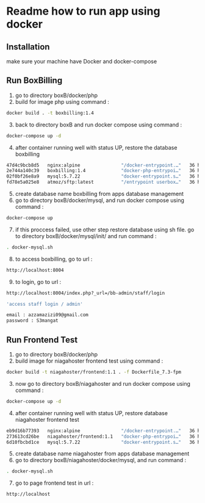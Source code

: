 # Readme how to run app using docker

## Installation
make sure your machine have Docker and docker-compose

## Run BoxBilling
1. go to directory boxB/docker/php
2. build for image php using command :
```sh
docker build . -t boxbilling:1.4
```
3. back to directory boxB and run docker compose using command : 
```sh
docker-compose up -d
```
4. after container running well with status UP, restore the database boxbilling
```sh
47d4c9bcb8d5   nginx:alpine               "/docker-entrypoint.…"   36 hours ago   Up 30 minutes   0.0.0.0:8004->80/tcp               bb-nginx
2e744a140c39   boxbilling:1.4             "docker-php-entrypoi…"   36 hours ago   Up 30 minutes   9000/tcp                           bb-fpm
02f0bf26e8a9   mysql:5.7.22               "docker-entrypoint.s…"   36 hours ago   Up 30 minutes   0.0.0.0:3306->3306/tcp             bb-db
fd78e5a025e8   atmoz/sftp:latest          "/entrypoint userbox…"   36 hours ago   Up 30 minutes   0.0.0.0:2112->22/tcp               bb-ftp
```
5. create database name boxbilling from apps database management
6. go to directory boxB/docker/mysql, and run docker compose using command : 
```sh
docker-compose up
```
7. if this proccess failed, use other step restore database using sh file. go to directory boxB/docker/mysql/init/ and run command : 
```sh
. docker-mysql.sh
```
8. to access boxbilling, go to url : 
```sh
http://localhost:8004
```
9. to login, go to url : 
```sh
http://localhost:8004/index.php?_url=/bb-admin/staff/login
```
```sh
'access staff login / admin'

email : azzamazizi09@gmail.com
password : S3mangat
```


## Run Frontend Test
1. go to directory boxB/docker/php
2. build image for niagahoster frontend test using command : 
```sh
docker build -t niagahoster/frontend:1.1 . -f Dockerfile_7.3-fpm
```
3. now go to directory boxB/niagahoster and run docker compose using command : 
```sh
docker-compose up -d
```
4. after container running well with status UP, restore database niagahoster frontend test
```sh
eb9d16b77393   nginx:alpine               "/docker-entrypoint.…"   36 hours ago   Up 38 minutes   0.0.0.0:80->80/tcp                 nginx_frontend
273613cd26be   niagahoster/frontend:1.1   "docker-php-entrypoi…"   36 hours ago   Up 39 minutes   9000/tcp                           app_frontend
6d10fbcbd1ce   mysql:5.7.22               "docker-entrypoint.s…"   36 hours ago   Up 39 minutes   0.0.0.0:3307->3306/tcp             db_frontend
```
5. create database name niagahoster from apps database management
6. go to directory boxB/niagahoster/docker/mysql, and run command :
```sh
. docker-mysql.sh
```
7. go to page frontend test in url :
```sh
http://localhost
```
